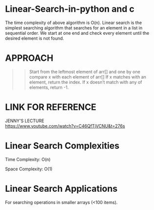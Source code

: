 # Linear-Search-in-python and c

The time complexity of above algorithm is O(n).
Linear search is the simplest searching algorithm that searches for an element in a list in sequential order. We start at one end and check every element until the desired element is not found.


# APPROACH
>>Start from the leftmost element of arr[] and one by one compare x with each element of arr[]
>>If x matches with an element, return the index.
>>If x doesn’t match with any of elements, return -1.

# LINK FOR REFERENCE
JENNY'S LECTURE  
https://www.youtube.com/watch?v=C46QfTjVCNU&t=276s


# Linear Search Complexities
Time Complexity: O(n)

Space Complexity: O(1)

# Linear Search Applications
For searching operations in smaller arrays (<100 items).





